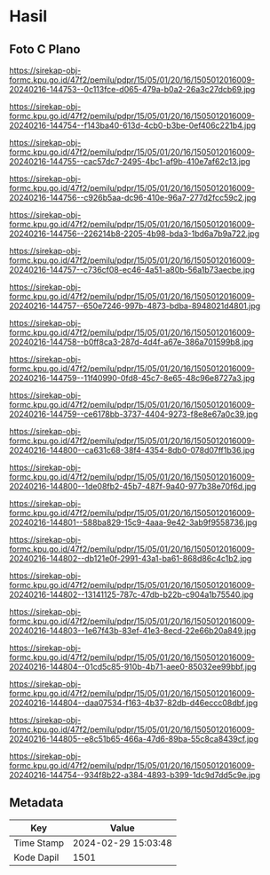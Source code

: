 # Hasil

## Foto C Plano

https://sirekap-obj-formc.kpu.go.id/47f2/pemilu/pdpr/15/05/01/20/16/1505012016009-20240216-144753--0c113fce-d065-479a-b0a2-26a3c27dcb69.jpg

https://sirekap-obj-formc.kpu.go.id/47f2/pemilu/pdpr/15/05/01/20/16/1505012016009-20240216-144754--f143ba40-613d-4cb0-b3be-0ef406c221b4.jpg

https://sirekap-obj-formc.kpu.go.id/47f2/pemilu/pdpr/15/05/01/20/16/1505012016009-20240216-144755--cac57dc7-2495-4bc1-af9b-410e7af62c13.jpg

https://sirekap-obj-formc.kpu.go.id/47f2/pemilu/pdpr/15/05/01/20/16/1505012016009-20240216-144756--c926b5aa-dc96-410e-96a7-277d2fcc59c2.jpg

https://sirekap-obj-formc.kpu.go.id/47f2/pemilu/pdpr/15/05/01/20/16/1505012016009-20240216-144756--226214b8-2205-4b98-bda3-1bd6a7b9a722.jpg

https://sirekap-obj-formc.kpu.go.id/47f2/pemilu/pdpr/15/05/01/20/16/1505012016009-20240216-144757--c736cf08-ec46-4a51-a80b-56a1b73aecbe.jpg

https://sirekap-obj-formc.kpu.go.id/47f2/pemilu/pdpr/15/05/01/20/16/1505012016009-20240216-144757--650e7246-997b-4873-bdba-8948021d4801.jpg

https://sirekap-obj-formc.kpu.go.id/47f2/pemilu/pdpr/15/05/01/20/16/1505012016009-20240216-144758--b0ff8ca3-287d-4d4f-a67e-386a701599b8.jpg

https://sirekap-obj-formc.kpu.go.id/47f2/pemilu/pdpr/15/05/01/20/16/1505012016009-20240216-144759--11f40990-0fd8-45c7-8e65-48c96e8727a3.jpg

https://sirekap-obj-formc.kpu.go.id/47f2/pemilu/pdpr/15/05/01/20/16/1505012016009-20240216-144759--ce6178bb-3737-4404-9273-f8e8e67a0c39.jpg

https://sirekap-obj-formc.kpu.go.id/47f2/pemilu/pdpr/15/05/01/20/16/1505012016009-20240216-144800--ca631c68-38f4-4354-8db0-078d07ff1b36.jpg

https://sirekap-obj-formc.kpu.go.id/47f2/pemilu/pdpr/15/05/01/20/16/1505012016009-20240216-144800--1de08fb2-45b7-487f-9a40-977b38e70f6d.jpg

https://sirekap-obj-formc.kpu.go.id/47f2/pemilu/pdpr/15/05/01/20/16/1505012016009-20240216-144801--588ba829-15c9-4aaa-9e42-3ab9f9558736.jpg

https://sirekap-obj-formc.kpu.go.id/47f2/pemilu/pdpr/15/05/01/20/16/1505012016009-20240216-144802--db121e0f-2991-43a1-ba61-868d86c4c1b2.jpg

https://sirekap-obj-formc.kpu.go.id/47f2/pemilu/pdpr/15/05/01/20/16/1505012016009-20240216-144802--13141125-787c-47db-b22b-c904a1b75540.jpg

https://sirekap-obj-formc.kpu.go.id/47f2/pemilu/pdpr/15/05/01/20/16/1505012016009-20240216-144803--1e67f43b-83ef-41e3-8ecd-22e66b20a849.jpg

https://sirekap-obj-formc.kpu.go.id/47f2/pemilu/pdpr/15/05/01/20/16/1505012016009-20240216-144804--01cd5c85-910b-4b71-aee0-85032ee99bbf.jpg

https://sirekap-obj-formc.kpu.go.id/47f2/pemilu/pdpr/15/05/01/20/16/1505012016009-20240216-144804--daa07534-f163-4b37-82db-d46eccc08dbf.jpg

https://sirekap-obj-formc.kpu.go.id/47f2/pemilu/pdpr/15/05/01/20/16/1505012016009-20240216-144805--e8c51b65-466a-47d6-89ba-55c8ca8439cf.jpg

https://sirekap-obj-formc.kpu.go.id/47f2/pemilu/pdpr/15/05/01/20/16/1505012016009-20240216-144754--934f8b22-a384-4893-b399-1dc9d7dd5c9e.jpg


## Metadata

| Key        | Value               |
| ---------- | ------------------- |
| Time Stamp | 2024-02-29 15:03:48 |
| Kode Dapil | 1501                |



